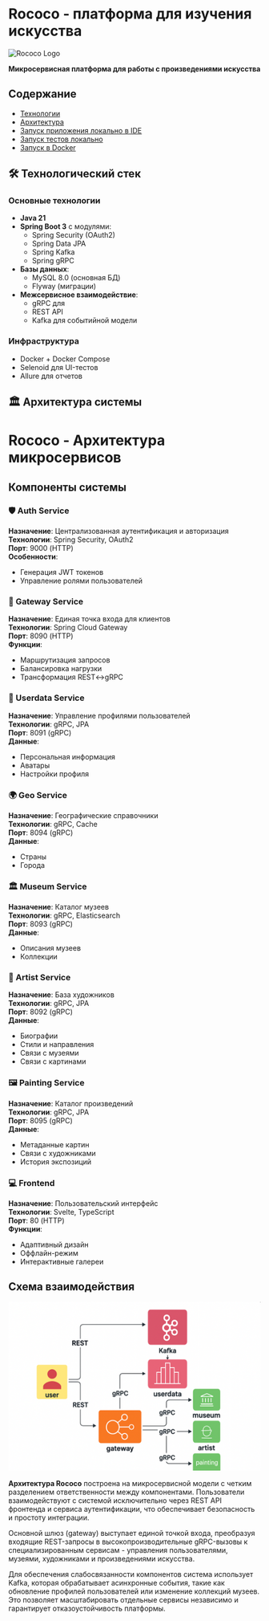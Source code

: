 # Rococo - платформа для изучения искусства
<img src="images/logo.png" width="200" alt="Rococo Logo">

**Микросервисная платформа для работы с произведениями искусства**

## Содержание
- [Технологии](#технологии)
- [Архитектура](#архитектура)
- [Запуск приложения локально в IDE](#запуск_приложения_в_ide)
- [Запуск тестов локально](#запуск_тестов_локально)
- [Запуск в Docker](#запуск_в_docker)


<a name="технологии"></a>
## 🛠 Технологический стек

### Основные технологии
- **Java 21**
- **Spring Boot 3** с модулями:
  - Spring Security (OAuth2)
  - Spring Data JPA
  - Spring Kafka
  - Spring gRPC
- **Базы данных**:
  - MySQL 8.0 (основная БД)
  - Flyway (миграции)
- **Межсервисное взаимодействие**:
  - gRPC для
  - REST API
  - Kafka для событийной модели

### Инфраструктура
- Docker + Docker Compose
- Selenoid для UI-тестов
- Allure для отчетов

<a name="архитектура"></a>
## 🏛 Архитектура системы


# Rococo - Архитектура микросервисов

## Компоненты системы

### 🛡 Auth Service
**Назначение**: Централизованная аутентификация и авторизация  
**Технологии**: Spring Security, OAuth2  
**Порт**: 9000 (HTTP)  
**Особенности**:
- Генерация JWT токенов
- Управление ролями пользователей

### 🚪 Gateway Service
**Назначение**: Единая точка входа для клиентов  
**Технологии**: Spring Cloud Gateway  
**Порт**: 8090 (HTTP)  
**Функции**:
- Маршрутизация запросов
- Балансировка нагрузки
- Трансформация REST↔gRPC

### 👤 Userdata Service
**Назначение**: Управление профилями пользователей  
**Технологии**: gRPC, JPA  
**Порт**: 8091 (gRPC)  
**Данные**:
- Персональная информация
- Аватары
- Настройки профиля

### 🌍 Geo Service
**Назначение**: Географические справочники  
**Технологии**: gRPC, Cache  
**Порт**: 8094 (gRPC)  
**Данные**:
- Страны
- Города

### 🏛 Museum Service
**Назначение**: Каталог музеев  
**Технологии**: gRPC, Elasticsearch  
**Порт**: 8093 (gRPC)  
**Данные**:
- Описания музеев
- Коллекции


### 🎨 Artist Service
**Назначение**: База художников  
**Технологии**: gRPC, JPA  
**Порт**: 8092 (gRPC)  
**Данные**:
- Биографии
- Стили и направления
- Связи с музеями
- Связи с картинами

### 🖼 Painting Service
**Назначение**: Каталог произведений  
**Технологии**: gRPC, JPA  
**Порт**: 8095 (gRPC)  
**Данные**:
- Метаданные картин
- Связи с художниками
- История экспозиций

### 💻 Frontend
**Назначение**: Пользовательский интерфейс  
**Технологии**: Svelte, TypeScript  
**Порт**: 80 (HTTP)  
**Функции**:
- Адаптивный дизайн
- Оффлайн-режим
- Интерактивные галереи

## Схема взаимодействия

![Схема взаимодействия сервисов Rococo](schema.png)

**Архитектура Rococo** построена на микросервисной модели с четким разделением ответственности между компонентами. Пользователи взаимодействуют с системой исключительно через REST API фронтенда и сервиса аутентификации, что обеспечивает безопасность и простоту интеграции.

Основной шлюз (gateway) выступает единой точкой входа, преобразуя входящие REST-запросы в высокопроизводительные gRPC-вызовы к специализированным сервисам - управления пользователями, музеями, художниками и произведениями искусства.

Для обеспечения слабосвязанности компонентов система использует Kafka, которая обрабатывает асинхронные события, такие как обновление профилей пользователей или изменение коллекций музеев. Это позволяет масштабировать отдельные сервисы независимо и гарантирует отказоустойчивость платформы.





